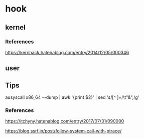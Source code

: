 # hook

## kernel

### References

https://kernhack.hatenablog.com/entry/2014/12/05/000346

## user

## Tips

ausyscall x86_64 --dump | awk '{print $2}' | sed 's/[^ ]\+/\t"&",/g'

### References

https://itchyny.hatenablog.com/entry/2017/07/31/090000

https://blog.ssrf.in/post/follow-system-call-with-ptrace/

